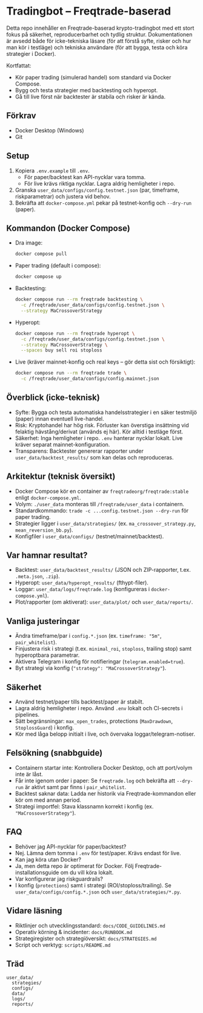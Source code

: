 # Tradingbot – Freqtrade-baserad

Detta repo innehåller en Freqtrade-baserad krypto-tradingbot med ett stort fokus på säkerhet, reproducerbarhet och tydlig struktur. Dokumentationen är avsedd både för icke-tekniska läsare (för att förstå syfte, risker och hur man kör i testläge) och tekniska användare (för att bygga, testa och köra strategier i Docker).

Kortfattat:
- Kör paper trading (simulerad handel) som standard via Docker Compose.
- Bygg och testa strategier med backtesting och hyperopt.
- Gå till live först när backtester är stabila och risker är kända.

## Förkrav
- Docker Desktop (Windows)
- Git

## Setup
1. Kopiera `.env.example` till `.env`.
   - För paper/backtest kan API-nycklar vara tomma.
   - För live krävs riktiga nycklar. Lagra aldrig hemligheter i repo.
2. Granska `user_data/configs/config.testnet.json` (par, timeframe, riskparametrar) och justera vid behov.
3. Bekräfta att `docker-compose.yml` pekar på testnet-konfig och `--dry-run` (paper).

## Kommandon (Docker Compose)
- Dra image:
  ```bash
  docker compose pull
  ```
- Paper trading (default i compose):
  ```bash
  docker compose up
  ```
- Backtesting:
  ```bash
  docker compose run --rm freqtrade backtesting \
    -c /freqtrade/user_data/configs/config.testnet.json \
    --strategy MaCrossoverStrategy
  ```
- Hyperopt:
  ```bash
  docker compose run --rm freqtrade hyperopt \
    -c /freqtrade/user_data/configs/config.testnet.json \
    --strategy MaCrossoverStrategy \
    --spaces buy sell roi stoploss
  ```
- Live (kräver mainnet-konfig och real keys – gör detta sist och försiktigt):
  ```bash
  docker compose run --rm freqtrade trade \
    -c /freqtrade/user_data/configs/config.mainnet.json
  ```

## Överblick (icke-teknisk)
- Syfte: Bygga och testa automatiska handelsstrategier i en säker testmiljö (paper) innan eventuell live-handel.
- Risk: Kryptohandel har hög risk. Förluster kan överstiga insättning vid felaktig hävstång/derivat (används ej här). Kör alltid i testläge först.
- Säkerhet: Inga hemligheter i repo. `.env` hanterar nycklar lokalt. Live kräver separat mainnet-konfiguration.
- Transparens: Backtester genererar rapporter under `user_data/backtest_results/` som kan delas och reproduceras.

## Arkitektur (teknisk översikt)
- Docker Compose kör en container av `freqtradeorg/freqtrade:stable` enligt `docker-compose.yml`.
- Volym: `./user_data` monteras till `/freqtrade/user_data` i containern.
- Standardkommando: `trade -c ...config.testnet.json --dry-run` för paper trading.
- Strategier ligger i `user_data/strategies/` (ex. `ma_crossover_strategy.py`, `mean_reversion_bb.py`).
- Konfigfiler i `user_data/configs/` (testnet/mainnet/backtest).

## Var hamnar resultat?
- Backtest: `user_data/backtest_results/` (JSON och ZIP-rapporter, t.ex. `.meta.json`, `.zip`).
- Hyperopt: `user_data/hyperopt_results/` (fthypt-filer).
- Loggar: `user_data/logs/freqtrade.log` (konfigureras i `docker-compose.yml`).
- Plot/rapporter (om aktiverat): `user_data/plot/` och `user_data/reports/`.

## Vanliga justeringar
- Ändra timeframe/par i `config.*.json` (ex. `timeframe: "5m"`, `pair_whitelist`).
- Finjustera risk i strategi (t.ex. `minimal_roi`, `stoploss`, trailing stop) samt hyperoptbara parametrar.
- Aktivera Telegram i konfig för notifieringar (`telegram.enabled=true`).
- Byt strategi via konfig (`"strategy": "MaCrossoverStrategy"`).

## Säkerhet
- Använd testnet/paper tills backtest/paper är stabilt.
- Lagra aldrig hemligheter i repo. Använd `.env` lokalt och CI-secrets i pipelines.
- Sätt begränsningar: `max_open_trades`, protections (`MaxDrawdown`, `StoplossGuard`) i konfig.
- Kör med låga belopp initialt i live, och övervaka loggar/telegram-notiser.

## Felsökning (snabbguide)
- Containern startar inte: Kontrollera Docker Desktop, och att port/volym inte är låst.
- Får inte igenom order i paper: Se `freqtrade.log` och bekräfta att `--dry-run` är aktivt samt par finns i `pair_whitelist`.
- Backtest saknar data: Ladda ner historik via Freqtrade-kommandon eller kör om med annan period.
- Strategi importfel: Stava klassnamn korrekt i konfig (ex. `"MaCrossoverStrategy"`).

## FAQ
- Behöver jag API-nycklar för paper/backtest?
 - Nej. Lämna dem tomma i `.env` för test/paper. Krävs endast för live.
- Kan jag köra utan Docker?
 - Ja, men detta repo är optimerat för Docker. Följ Freqtrade-installationsguide om du vill köra lokalt.
- Var konfigurerar jag riskguardrails?
 - I konfig (`protections`) samt i strategi (ROI/stoploss/trailing). Se `user_data/configs/config.*.json` och `user_data/strategies/*.py`.

## Vidare läsning
- Riktlinjer och utvecklingsstandard: `docs/CODE_GUIDELINES.md`
- Operativ körning & incidenter: `docs/RUNBOOK.md`
- Strategiregister och strategiöversikt: `docs/STRATEGIES.md`
- Script och verktyg: `scripts/README.md`

## Träd
```
user_data/
  strategies/
  configs/
  data/
  logs/
  reports/
